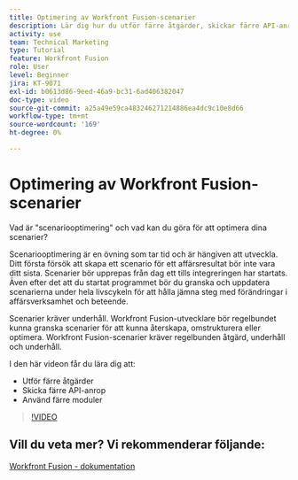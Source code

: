 ```yaml
---
title: Optimering av Workfront Fusion-scenarier
description: Lär dig hur du utför färre åtgärder, skickar färre API-anrop och använder färre moduler, allt i [!DNL Adobe Workfront Fusion].
activity: use
team: Technical Marketing
type: Tutorial
feature: Workfront Fusion
role: User
level: Beginner
jira: KT-9071
exl-id: b0613d86-9eed-46a9-bc31-6ad406382047
doc-type: video
source-git-commit: a25a49e59ca483246271214886ea4dc9c10e8d66
workflow-type: tm+mt
source-wordcount: '169'
ht-degree: 0%

---
```


# Optimering av Workfront Fusion-scenarier

Vad är &quot;scenariooptimering&quot; och vad kan du göra för att optimera dina scenarier?

Scenariooptimering är en övning som tar tid och är hängiven att utveckla. Ditt första försök att skapa ett scenario för ett affärsresultat bör inte vara ditt sista. Scenarier bör upprepas från dag ett tills integreringen har startats. Även efter det att du startat programmet bör du granska och uppdatera scenarierna under hela livscykeln för att hålla jämna steg med förändringar i affärsverksamhet och beteende.

Scenarier kräver underhåll. Workfront Fusion-utvecklare bör regelbundet kunna granska scenarier för att kunna återskapa, omstrukturera eller optimera. Workfront Fusion-scenarier kräver regelbunden åtgärd, underhåll och underhåll.

I den här videon får du lära dig att:

* Utför färre åtgärder
* Skicka färre API-anrop
* Använd färre moduler

>[!VIDEO](https://video.tv.adobe.com/v/335313/?quality=12&learn=on)

## Vill du veta mer? Vi rekommenderar följande:

[Workfront Fusion - dokumentation](https://experienceleague.adobe.com/docs/workfront/using/adobe-workfront-fusion/workfront-fusion-2.html?lang=en)
